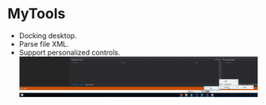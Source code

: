 # MyTools
- Docking desktop.
- Parse file XML.
- Support personalized controls.
![](/Doc/example.png)
